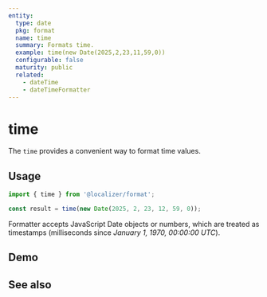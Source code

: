 ```yaml
---
entity:
  type: date
  pkg: format
  name: time
  summary: Formats time.
  example: time(new Date(2025,2,23,11,59,0))
  configurable: false
  maturity: public
  related:
    - dateTime
    - dateTimeFormatter
---
```


# time <Package name="format"/>

The `time` provides a convenient way to format time values.

## Usage

```typescript twoslash
import { time } from '@localizer/format';

const result = time(new Date(2025, 2, 23, 12, 59, 0));
```

Formatter accepts JavaScript Date objects or numbers, which are treated as timestamps (milliseconds since _January 1, 1970, 00:00:00 UTC_).

## Demo

<script setup>
  import { ref } from 'vue';
  import { NFormItem } from 'naive-ui/es/form';
  import { NDatePicker } from 'naive-ui/es/date-picker';

  const value = ref(1742727540000);
</script>

<EntityDemo :args="[value]">
  <NFormItem label="Value">
    <NDatePicker v-model:value="value" type="datetime" />
  </NFormItem>
</EntityDemo>

## See also

<Entities />
